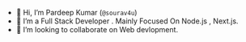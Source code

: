 - 👋 Hi, I’m Pardeep Kumar (```@sourav4u```)
- 👀 I’m a Full Stack Developer . Mainly Focused On Node.js , Next.js.
- 💞️ I’m looking to collaborate on Web devlopment.

<!---
sourav4u/sourav4u is a ✨ special ✨ repository because its `README.md` (this file) appears on your GitHub profile.
You can click the Preview link to take a look at your changes.
--->
